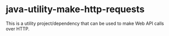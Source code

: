# java-utility-make-http-requests
This is a utility project/dependency that can be used to make Web API calls over HTTP.
